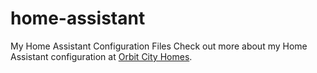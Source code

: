 # home-assistant
My Home Assistant Configuration Files
Check out more about my Home Assistant configuration at <a href="http://orbitcityhomes.com/">Orbit City Homes</a>.
